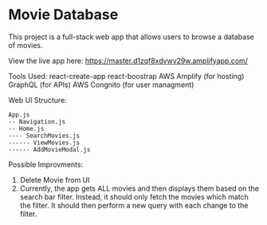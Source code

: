 # Movie Database

This project is a full-stack web app that allows users to browse a database of movies.

View the live app here: https://master.d1zqf8xdvwv29w.amplifyapp.com/

Tools Used:
react-create-app 
react-boostrap
AWS Amplify (for hosting)
GraphQL (for APIs)
AWS Congnito (for user managment)

Web UI Structure:
```
App.js
-- Navigation.js
-- Home.js
---- SearchMovies.js
------ ViewMovies.js
------ AddMovieModal.js
```

Possible Improvments: 
1. Delete Movie from UI
2. Currently, the app gets ALL movies and then displays them based on the search bar filter. Instead, it should only fetch the movies which match the filter. It should then perform a new query with each change to the filter.